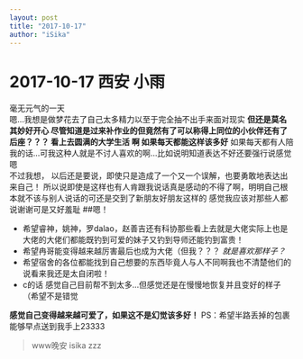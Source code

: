 ```yaml
---
layout: post
title: "2017-10-17"
author: "iSika"
---
```

# 2017-10-17 西安 小雨
毫无元气的一天  
嗯...我想是做梦花去了自己太多精力以至于完全抽不出手来面对现实
**但还是莫名其妙好开心 尽管知道是过来补作业的但竟然有了可以称得上同位的小伙伴还有了后座？？？ 看上去圆满的大学生活 啊 如果每天都能这样该多好**
如果每天都有人陪我的话...可我这种人就是不讨人喜欢的啊...比如说明知道表达不好还要强行说感觉嗯  
不过我想， 以后还是要说，即使只是造成了一个又一个误解，也要勇敢地表达出来自己！
所以说即使是这样也有人肯跟我说话真是感动的不得了啊，明明自己根本就不该与别人说话的可还是交到了新朋友好朋友这样的
感觉我应该对那些人都说谢谢可是又好羞耻
##嗯！
* 希望睿神，姚神，罗dalao，赵善吉还有科协那些看上去就是大佬实际上也是大佬的大佬们都能既钓到可爱的妹子又钓到导师还能钓到富贵！
* 希望冉哥能变得越来越厉害最后也成为大佬（但我？？？ *就是喜欢那样子？*
* 希望宿舍的各位都能找到自己想要的东西毕竟人与人不同啊我也不清楚他们的说看来我还是太自闭啦！
* c的话 感觉自己目前帮不到太多...但感觉还是在慢慢地恢复并且变好的样子（希望不是错觉

**感觉自己变得越来越可爱了，如果这不是幻觉该多好！**
PS：希望半路丢掉的包裹能够早点送到我手上23333
> www晚安 isika zzz

